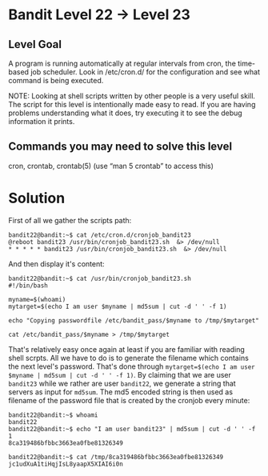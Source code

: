 Bandit Level 22 → Level 23
==========================

Level Goal
----------

A program is running automatically at regular intervals from cron, the time-based job scheduler. Look in /etc/cron.d/ for the configuration and see what command is being executed.

NOTE: Looking at shell scripts written by other people is a very useful skill. The script for this level is intentionally made easy to read. If you are having problems understanding what it does, try executing it to see the debug information it prints.

Commands you may need to solve this level
-----------------------------------------

cron, crontab, crontab(5) (use “man 5 crontab” to access this)


Solution
========

First of all we gather the scripts path:

```
bandit22@bandit:~$ cat /etc/cron.d/cronjob_bandit23
@reboot bandit23 /usr/bin/cronjob_bandit23.sh  &> /dev/null
* * * * * bandit23 /usr/bin/cronjob_bandit23.sh  &> /dev/null
```

And then display it's content:

```
bandit22@bandit:~$ cat /usr/bin/cronjob_bandit23.sh
#!/bin/bash

myname=$(whoami)
mytarget=$(echo I am user $myname | md5sum | cut -d ' ' -f 1)

echo "Copying passwordfile /etc/bandit_pass/$myname to /tmp/$mytarget"

cat /etc/bandit_pass/$myname > /tmp/$mytarget
```

That's relatively easy once again at least if you are familiar with reading shell scrpts.
All we have to do is to generate the filename which contains the next level's password. That's done through ```mytarget=$(echo I am user $myname | md5sum | cut -d ' ' -f 1)```. By claiming that we are user ```bandit23``` while we rather are user ```bandit22```, we generate a string that servers as input for ```md5sum```. The md5 encoded string is then used as filename of the password file that is created by the cronjob every minute:

```
bandit22@bandit:~$ whoami
bandit22
bandit22@bandit:~$ echo "I am user bandit23" | md5sum | cut -d ' ' -f 1
8ca319486bfbbc3663ea0fbe81326349
```
```
bandit22@bandit:~$ cat /tmp/8ca319486bfbbc3663ea0fbe81326349
jc1udXuA1tiHqjIsL8yaapX5XIAI6i0n
```
